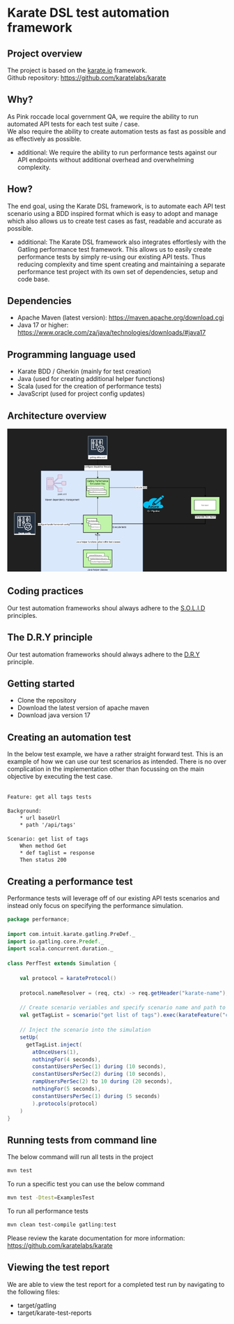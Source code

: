 # Karate DSL test automation framework

## Project overview
The project is based on the [karate.io](https://www.karatelabs.io) framework. \
Github repository: https://github.com/karatelabs/karate

## Why?
As Pink roccade local government QA, we require the ability to run automated API tests for each test suite / case. \
We also require the ability to create automation tests as fast as possible and as effectively as possible.

- additional:
We require the ability to run performance tests against our API endpoints without additional overhead and overwhelming complexity.

## How?
The end goal, using the Karate DSL framework, is to automate each API test scenario using a BDD inspired format which is easy to adopt and manage which also allows us to create test cases as fast, readable and accurate as possible.

- additional:
The Karate DSL framework also integrates effortlesly with the Gatling performance test framework. This allows us to easily create performance tests by simply re-using our existing API tests. Thus reducing complexity and time spent creating and maintaining a separate performance test project with its own set of dependencies, setup and code base.

## Dependencies
- Apache Maven (latest version): https://maven.apache.org/download.cgi
- Java 17 or higher: https://www.oracle.com/za/java/technologies/downloads/#java17

## Programming language used
- Karate BDD / Gherkin (mainly for test creation)
- Java (used for creating additional helper functions)
- Scala (used for the creation of performance tests)
- JavaScript (used for project config updates)

## Architecture overview

![alt text](readme-resources/karateapiarch.png)

## Coding practices

Our test automation frameworks shoul always adhere to the [S.O.L.I.D](https://www.digitalocean.com/community/conceptual-articles/s-o-l-i-d-the-first-five-principles-of-object-oriented-design) principles.

## The D.R.Y principle

Our test automation frameworks should always adhere to the [D.R.Y](https://thevaluable.dev/dry-principle-cost-benefit-example/) principle.

## Getting started
- Clone the repository
- Download the latest version of apache maven
- Download java version 17

## Creating an automation test

In the below test example, we have a rather straight forward test. This is an example of how we can use our test scenarios as intended. There is no over complication in the implementation other than focussing on the main objective by executing the test case.

``` gherkin

Feature: get all tags tests

Background:
    * url baseUrl
    * path '/api/tags'

Scenario: get list of tags
    When method Get
    * def taglist = response
    Then status 200

```

## Creating a performance test
Performance tests will leverage off of our existing API tests scenarios and instead only focus on specifying the performance simulation.

``` scala
package performance;

import com.intuit.karate.gatling.PreDef._
import io.gatling.core.Predef._
import scala.concurrent.duration._

class PerfTest extends Simulation {

    val protocol = karateProtocol()

    protocol.nameResolver = (req, ctx) -> req.getHeader("karate-name");

    // Create scenario veriables and specify scenario name and path to feature file
    val getTagList = scenario("get list of tags").exec(karateFeature("classpath:examples/performance/getTags.feature"))

    // Inject the scenario into the simulation
    setUp(
      getTagList.inject(
        atOnceUsers(1),
        nothingFor(4 seconds),
        constantUsersPerSec(1) during (10 seconds),
        constantUsersPerSec(2) during (10 seconds),
        rampUsersPerSec(2) to 10 during (20 seconds),
        nothingFor(5 seconds),
        constantUsersPerSec(1) during (5 seconds)
        ).protocols(protocol)
    )
}
```

## Running tests from command line
The below command will run all tests in the project
``` bash
mvn test
```

To run a specific test you can use the below command
``` bash
mvn test -Dtest=ExamplesTest
```

To run all performance tests
``` bash
mvn clean test-compile gatling:test
```

Please review the karate documentation for more information: https://github.com/karatelabs/karate

## Viewing the test report

We are able to view the test report for a completed test run by navigating to the following files:

- target/gatling
- target/karate-test-reports